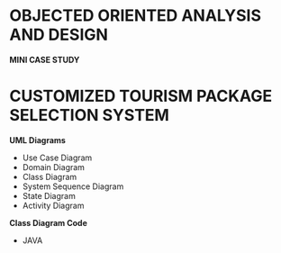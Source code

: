 # OBJECTED ORIENTED ANALYSIS AND DESIGN <br/>

**MINI CASE STUDY**
  
# CUSTOMIZED TOURISM PACKAGE SELECTION SYSTEM

**UML Diagrams**
<ul>
  <li>Use Case Diagram</li> 
  <li>Domain Diagram</li> 
  <li>Class Diagram</li> 
  <li>System Sequence Diagram</li> 
  <li>State Diagram</li> 
  <li>Activity Diagram</li> 
</ul>

**Class Diagram Code** <br />
- JAVA
